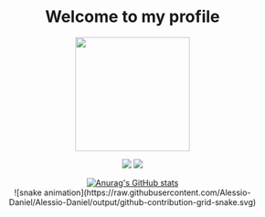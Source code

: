 <div align="center">
  <h1>Welcome to my profile</h1>
</div>
<p align="center">
  <img src="https://media.tenor.com/Bn8sxwFw-F4AAAAi/catjam-cat.gif" width=200p height=200p />
</p>
 <p align="center">
   <img src="https://img.shields.io/badge/c++-%2300599C.svg?style=for-the-badge&logo=c%2B%2B&logoColor=white"/>
   <img src="https://img.shields.io/badge/html5-%23E34F26.svg?style=for-the-badge&logo=html5&logoColor=white" />
 </p>
<div align="center">
  <a href="https://github.com/anuraghazra/github-readme-stats">
    <img src="https://github-readme-stats.vercel.app/api?username=Alessio-Daniel&theme=transparent" alt="Anurag's GitHub stats" />
  </a>
</div>
<div align="center">
  ![snake animation](https://raw.githubusercontent.com/Alessio-Daniel/Alessio-Daniel/output/github-contribution-grid-snake.svg)
</div>
